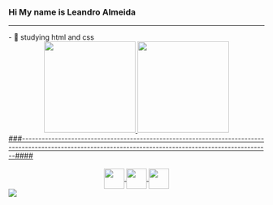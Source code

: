 ### Hi My name is Leandro Almeida
<hr>
- 🌱 studying html and css

<div align="center">
  <a href="https://github.com/almeidaleandro28">
  <img height="180em" src="https://github-readme-stats.vercel.app/api?username=almeidaleandro28&show_icons=true&theme=chartreuse-dark&include_all_commits=true&count_private=true"/>
  <img height="180em" src="https://github-readme-stats.vercel.app/api/top-langs/?username=almeidaleandro28&layout=compact&langs_count=7&theme=chartreuse-dark"/>
</div>
  ###----------------------------------------------------------------------------------------------------------------------------------------------------------####
<div style="display: inline_block" align="center"><br>
  <img align="center" heigth="30" width="40" atl="icon-html" src="https://cdn.jsdelivr.net/gh/devicons/devicon/icons/html5/html5-original-wordmark.svg" />
  <img align="center" heigth="30" width="40" src="https://cdn.jsdelivr.net/gh/devicons/devicon/icons/javascript/javascript-original.svg" />
  <img align="center" heigth="30" width="40" src="https://cdn.jsdelivr.net/gh/devicons/devicon/icons/css3/css3-original-wordmark.svg" />
</div>
  
<div>
   <a href="https://www.linkedin.com/in/leandro-almeida-silva/" target="_blank"><img src="https://img.shields.io/badge/-LinkedIn-%230077B5?style=for-the-badge&logo=linkedin&logoColor=white" target="_blank"></a> 
</div>
